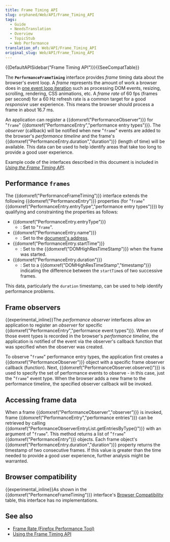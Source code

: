 ```yaml
---
title: Frame Timing API
slug: orphaned/Web/API/Frame_Timing_API
tags:
  - Guide
  - NeedsTranslation
  - Overview
  - TopicStub
  - Web Performance
translation_of: Web/API/Frame_Timing_API
original_slug: Web/API/Frame_Timing_API
---
```

{{DefaultAPISidebar("Frame Timing API")}}{{SeeCompatTable}}

The **`PerformanceFrameTiming`** interface provides _frame_ timing data about the browser's event loop. A _frame_ represents the amount of work a browser does in [one event loop iteration](https://html.spec.whatwg.org/multipage/webappapis.html#processing-model-8) such as processing DOM events, resizing, scrolling, rendering, CSS animations, etc. A _frame rate_ of 60 fps (frames per second) for a 60 Hz refresh rate is a common target for a good _responsive_ user experience. This means the browser should process a frame in about 16.7 ms.

An application can register a {{domxref("PerformanceObserver")}} for "`frame`" {{domxref("PerformanceEntry","performance entry types")}}. The _observer_ (callback) will be notified when new "`frame`" events are added to the browser's _performance timeline_ and the frame's {{domxref("PerformanceEntry.duration","duration")}} (length of time) will be available. This data can be used to help identify areas that take too long to provide a good user experience.

Example code of the interfaces described in this document is included in _[Using the Frame Timing API](/Web/API/Frame_Timing_API/Using_the_Frame_Timing_API)_.

## Performance `frames`

The {{domxref("PerformanceFrameTiming")}} interface extends the following {{domxref("PerformanceEntry")}} properties (for "`frame`" {{domxref("PerformanceEntry.entryType","performance entry types")}}) by qualifying and constrainting the properties as follows:

- {{domxref("PerformanceEntry.entryType")}}
  - : Set to "`frame`".
- {{domxref("PerformanceEntry.name")}}
  - : Set to the [document's address](https://dom.spec.whatwg.org/#concept-document-url).
- {{domxref("PerformanceEntry.startTime")}}
  - : Set to the {{domxref("DOMHighResTimeStamp")}} when the frame was started.
- {{domxref("PerformanceEntry.duration")}}
  - : Set to a {{domxref("DOMHighResTimeStamp","timestamp")}} indicating the difference between the `startTime`s of two successive frames.

This data, particularly the `duration` timestamp, can be used to help identify performance problems.

## Frame observers

{{experimental_inline}}The _performance observer_ interfaces allow an application to register an _observer_ for specific {{domxref("PerformanceEntry","performance event types")}}. When one of those event types is recorded in the browser's _performance timeline_, the application is notified of the event via the observer's callback function that was specified when the observer was created.

To observe "`frame`" performance entry types, the application first creates a {{domxref("PerformanceObserver")}} object with a specific frame observer callback (function). Next, {{domxref("PerformanceObserver.observe()")}} is used to specify the set of performance events to observe - in this case, just the "`frame`" event type. When the browser adds a new frame to the performance timeline, the specified observer callback will be invoked.

## Accessing frame data

When a frame {{domxref("PerformanceObserver","observer")}} is invoked, frame {{domxref("PerformanceEntry","performance entries")}} can be retrieved by calling {{domxref("PerformanceObserverEntryList.getEntriesByType()")}} with an argument of "`frame`". This method returns a list of "`frame`" {{domxref("PerformanceEntry")}} objects. Each frame object's {{domxref("PerformanceEntry.duration","duration")}} property returns the timestamp of two consecutive frames. If this value is greater than the time needed to provide a good user experience, further analysis might be warranted.

## Browser compatibility

{{experimental_inline}}As shown in the {{domxref("PerformanceFrameTiming")}} interface's [Browser Compatibility](/Web/API/PerformanceFrameTiming#Browser_compatibility) table, this interface has no implementations.

## See also

- [Frame Rate (Firefox Performance Tool)](/ja/docs/Tools/Performance/Frame_rate)
- [Using the Frame Timing API](/Web/API/Frame_Timing_API/Using_the_Frame_Timing_API)
